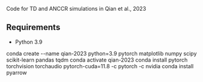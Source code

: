 Code for TD and ANCCR simulations in Qian et al., 2023

## Requirements
- Python 3.9

conda create --name qian-2023 python=3.9 pytorch matplotlib numpy scipy scikit-learn pandas tqdm
conda activate qian-2023
conda install pytorch torchvision torchaudio pytorch-cuda=11.8 -c pytorch -c nvidia
conda install pyarrow
